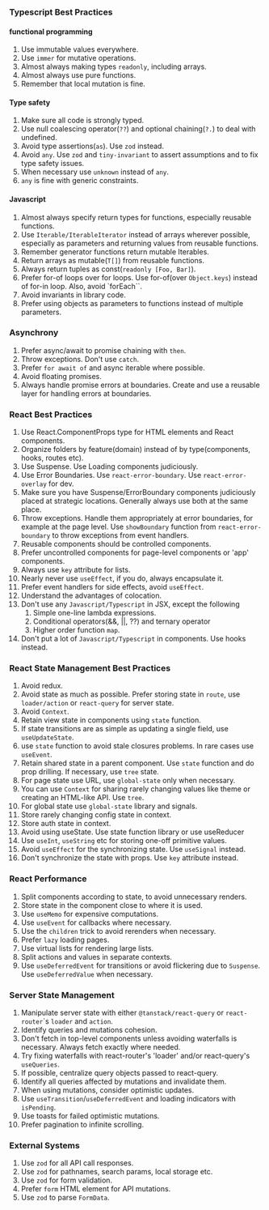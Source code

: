 ### Typescript Best Practices

#### functional programming

1. Use immutable values everywhere.
2. Use `immer` for mutative operations.
3. Almost always making types `readonly`, including arrays.
4. Almost always use pure functions.
5. Remember that local mutation is fine.

#### Type safety

1. Make sure all code is strongly typed.
2. Use null coalescing operator(`??`) and optional chaining(`?.`) to deal with
   undefined.
3. Avoid type assertions(`as`). Use `zod` instead.
4. Avoid `any`. Use `zod` and `tiny-invariant` to assert assumptions and to fix
   type safety issues.
5. When necessary use `unknown` instead of `any`.
6. `any` is fine with generic constraints.

#### Javascript

1. Almost always specify return types for functions, especially reusable
   functions.
2. Use `Iterable/IterableIterator` instead of arrays wherever possible,
   especially as parameters and returning values from reusable functions.
3. Remember generator functions return mutable Iterables.
4. Return arrays as mutable(`T[]`) from reusable functions.
5. Always return tuples as const(`readonly [Foo, Bar]`).
6. Prefer for-of loops over for loops. Use for-of(over `Object.keys`) instead of
   for-in loop. Also, avoid `forEach``.
7. Avoid invariants in library code.
8. Prefer using objects as parameters to functions instead of multiple
   parameters.

### Asynchrony

1. Prefer async/await to promise chaining with `then`.
2. Throw exceptions. Don't use `catch`.
3. Prefer `for await of` and async iterable where possible.
4. Avoid floating promises.
5. Always handle promise errors at boundaries. Create and use a reusable layer
   for handling errors at boundaries.

### React Best Practices

1. Use React.ComponentProps type for HTML elements and React components.
2. Organize folders by feature(domain) instead of by type(components, hooks,
   routes etc).
3. Use Suspense. Use Loading components judiciously.
4. Use Error Boundaries. Use `react-error-boundary`. Use `react-error-overlay`
   for dev.
5. Make sure you have Suspense/ErrorBoundary components judiciously placed at
   strategic locations. Generally always use both at the same place.
6. Throw exceptions. Handle them appropriately at error boundaries, for example
   at the page level. Use `showBoundary` function from `react-error-boundary` to
   throw exceptions from event handlers.
7. Reusable components should be controlled components.
8. Prefer uncontrolled components for page-level components or 'app' components.
9. Always use `key` attribute for lists.
10. Nearly never use `useEffect`, if you do, always encapsulate it.
11. Prefer event handlers for side effects, avoid `useEffect`.
12. Understand the advantages of colocation.
13. Don't use any `Javascript/Typescript` in JSX, except the following
    1. Simple one-line lambda expressions.
    2. Conditional operators(&&, ||, ??) and ternary operator
    3. Higher order function `map`.
14. Don't put a lot of `Javascript/Typescript` in components. Use hooks instead.

### React State Management Best Practices

1. Avoid redux.
2. Avoid state as much as possible. Prefer storing state in `route`, use
   `loader/action` or `react-query` for server state.
3. Avoid `Context`.
4. Retain view state in components using `state` function.
5. If state transitions are as simple as updating a single field, use
   `useUpdateState`.
6. use `state` function to avoid stale closures problems. In rare cases use
   `useEvent`.
7. Retain shared state in a parent component. Use `state` function and do prop
   drilling. If necessary, use `tree` state.
8. For page state use URL, use `global-state` only when necessary.
9. You can use `Context` for sharing rarely changing values like theme or
   creating an HTML-like API. Use `tree`.
10. For global state use `global-state` library and signals.
11. Store rarely changing config state in context.
12. Store auth state in context.
13. Avoid using useState. Use state function library or use useReducer
14. Use `useInt`, `useString` etc for storing one-off primitive values.
15. Avoid `useEffect` for the synchronizing state. Use `useSignal` instead.
16. Don't synchronize the state with props. Use `key` attribute instead.

### React Performance

1. Split components according to state, to avoid unnecessary renders.
2. Store state in the component close to where it is used.
3. Use `useMemo` for expensive computations.
4. Use `useEvent` for callbacks where necessary.
5. Use the `children` trick to avoid rerenders when necessary.
6. Prefer `lazy` loading pages.
7. Use virtual lists for rendering large lists.
8. Split actions and values in separate contexts.
9. Use `useDeferredEvent` for transitions or avoid flickering due to `Suspense`.
   Use `useDeferredValue` when necessary.

### Server State Management

1. Manipulate server state with either `@tanstack/react-query` or
   `react-router`\`s `loader` and `action`.
2. Identify queries and mutations cohesion.
3. Don't fetch in top-level components unless avoiding waterfalls is necessary.
   Always fetch exactly where needed.
4. Try fixing waterfalls with react-router's 'loader' and/or react-query's
   `useQueries`.
5. If possible, centralize query objects passed to react-query.
6. Identify all queries affected by mutations and invalidate them.
7. When using mutations, consider optimistic updates.
8. Use `useTransition`/`useDeferredEvent` and loading indicators with
   `isPending`.
9. Use toasts for failed optimistic mutations.
10. Prefer pagination to infinite scrolling.

### External Systems

1. Use `zod` for all API call responses.
2. Use `zod` for pathnames, search params, local storage etc.
3. Use `zod` for form validation.
4. Prefer `form` HTML element for API mutations.
5. Use `zod` to parse `FormData`.